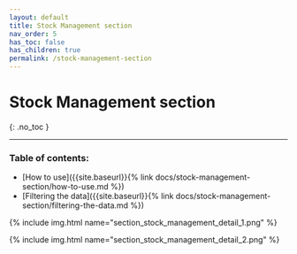 ```yaml
---
layout: default
title: Stock Management section
nav_order: 5
has_toc: false
has_children: true
permalink: /stock-management-section
---
```


# Stock Management section
{: .no_toc }

---

### Table of contents:
- [How to use]({{site.baseurl}}{% link docs/stock-management-section/how-to-use.md %})
- [Filtering the data]({{site.baseurl}}{% link docs/stock-management-section/filtering-the-data.md %})


{% include img.html name="section_stock_management_detail_1.png" %}

{% include img.html name="section_stock_management_detail_2.png" %}